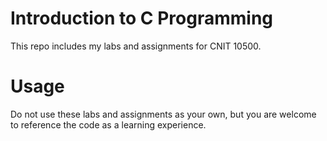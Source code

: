 # Introduction to C Programming
This repo includes my labs and assignments for CNIT 10500.

# Usage
Do not use these labs and assignments as your own, but you are welcome to reference the code as a learning experience.
